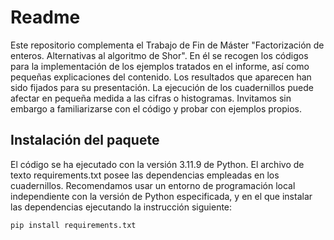 # Readme

Este repositorio complementa el Trabajo de Fin de Máster "Factorización de enteros. Alternativas al algoritmo de Shor". En él se recogen los códigos
para la implementación de los ejemplos tratados en el informe, así como pequeñas explicaciones del contenido. Los resultados que aparecen han sido
fijados para su presentación. La ejecución de los cuadernillos puede afectar en pequeña medida a las cifras o histogramas. Invitamos sin embargo a
familiarizarse con el código y probar con ejemplos propios.



## Instalación del paquete

El código se ha ejecutado con la versión 3.11.9 de Python. El archivo de texto requirements.txt posee las dependencias empleadas en los cuadernillos.
Recomendamos usar un entorno de programación local independiente con la versión de Python especificada, y en el que instalar las dependencias ejecutando
la instrucción siguiente:
```
pip install requirements.txt
```
